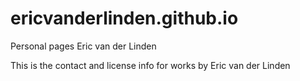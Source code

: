 # ericvanderlinden.github.io
Personal pages Eric van der Linden

This is the contact and license info for works by Eric van der Linden
